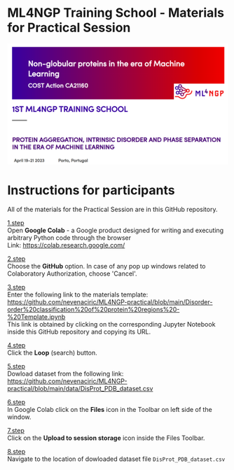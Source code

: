 # ML4NGP Training School - Materials for Practical Session

<p align="center">
  <img src="./ml4ngp_training_school_logo.png" width="1300">
</p>

# Instructions for participants

All of the materials for the Practical Session are in this GitHub repository.

<ins>1.step</ins></br>
Open <b>Google Colab</b> - a Google product designed for writing and executing
arbitrary Python code through the browser</br>
Link: https://colab.research.google.com/

<ins>2.step</ins></br>
Choose the <b>GitHub</b> option. In case of any pop up windows related to Colaboratory Authorization, choose 'Cancel'.

<ins>3.step</ins></br>
Enter the following link to the materials template: 
https://github.com/nevenaciric/ML4NGP-practical/blob/main/Disorder-order%20classification%20of%20protein%20regions%20-%20Template.ipynb</br>
This link is obtained by clicking on the corresponding Jupyter Notebook inside this GitHub repository and copying its URL.

<ins>4.step</ins></br>
Click the <b>Loop</b> (search) button.

<ins>5.step</ins></br>
Dowload dataset from the following link: https://github.com/nevenaciric/ML4NGP-practical/blob/main/data/DisProt_PDB_dataset.csv

<u>6.step</u></br>
In Google Colab click on the <b>Files</b> icon in the Toolbar on left side of the window.

<ins>7.step</ins></br>
Click on the <b>Upload to session storage</b> icon inside the Files Toolbar.

<ins>8.step</ins></br>
Navigate to the location of dowloaded dataset file <code>DisProt_PDB_dataset.csv</code>
